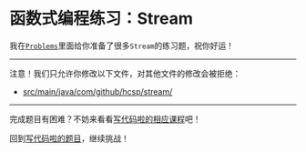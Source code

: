 # 函数式编程练习：Stream

我在[`Problems`](https://github.com/hcsp/stream-in-action/blob/master/src/main/java/com/github/hcsp/stream/)里面给你准备了很多`Stream`的练习题，祝你好运！

-----
注意！我们只允许你修改以下文件，对其他文件的修改会被拒绝：
- [src/main/java/com/github/hcsp/stream/](https://github.com/hcsp/stream-in-action/blob/master/src/main/java/com/github/hcsp/stream/)
-----


完成题目有困难？不妨来看看[写代码啦的相应课程](https://xiedaimala.com/tasks/9bf0fb20-929d-4e17-891a-4673291d74a0)吧！

回到[写代码啦的题目](https://xiedaimala.com/tasks/9bf0fb20-929d-4e17-891a-4673291d74a0/quizzes/1b0fc390-74ad-4f55-b355-90b8a9154cc5)，继续挑战！ 

